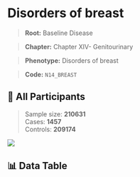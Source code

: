 # Disorders of breast

> **Root:** Baseline Disease  

> **Chapter:** Chapter XIV- Genitourinary  

> **Phenotype:** Disorders of breast  

> **Code:** `N14_BREAST`

## 🧪 All Participants  
> Sample size: **210631**  
> Cases: **1457**  
> Controls: **209174**
<img src="/Sensitive/Figures/ALL/Incidence/N14_BREAST.png"/>

## 📊 Data Table
<CsvTableMRF src="/Sensitive/Data/ALL/Incidence/COX_N14_BREAST.csv"/>

